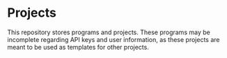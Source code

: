 # Projects
This repository stores programs and projects.
These programs may be incomplete regarding API keys and user information,
as these projects are meant to be used as templates for other projects.
